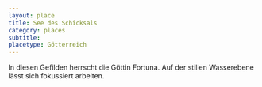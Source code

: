```yaml
---
layout: place
title: See des Schicksals
category: places
subtitle: 
placetype: Götterreich
---
```


In diesen Gefilden herrscht die Göttin Fortuna. Auf der stillen Wasserebene lässt sich fokussiert arbeiten.